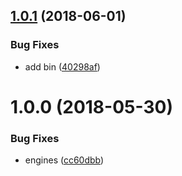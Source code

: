 <a name="1.0.1"></a>
## [1.0.1](https://github.com/4Catalyzer/file-butler/compare/v1.0.0...v1.0.1) (2018-06-01)


### Bug Fixes

* add bin ([40298af](https://github.com/4Catalyzer/file-butler/commit/40298af))

<a name="1.0.0"></a>
# 1.0.0 (2018-05-30)


### Bug Fixes

* engines ([cc60dbb](https://github.com/4Catalyzer/file-butler/commit/cc60dbb))
